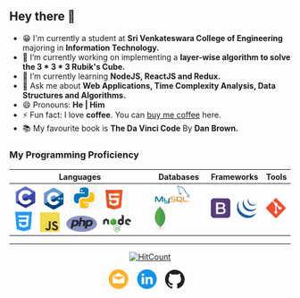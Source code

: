 ## Hey there 👋

- :grin: I'm currently a student at **Sri Venkateswara College of Engineering** majoring in **Information Technology.**
- 🔭 I’m currently working on implementing a **layer-wise algorithm to solve the 3 * 3 * 3 Rubik's Cube.**
- 🌱 I’m currently learning **NodeJS, ReactJS and Redux.**
- 💬 Ask me about **Web Applications, Time Complexity Analysis, Data Structures and Algorithms.**
- 😄 Pronouns: **He | Him**
- ⚡ Fun fact: I love **coffee**. You can [buy me coffee](https://www.buymeacoff.ee/nilesh2000) here.
- :books: My favourite book is **The Da Vinci Code** By **Dan Brown.**

### My Programming Proficiency

| Languages | Databases  | Frameworks | Tools |
| --------- | ---------- | ---------- | ----- |
|<img src="img/c.png" width="44px">&nbsp;&nbsp; <img src="img/c++.png" width="35px">&nbsp;&nbsp; <img src="img/python.png" width="50px">&nbsp;&nbsp; <img src="img/html.png" width="35px">&nbsp;&nbsp; <img src="img/css.png" width="37px">&nbsp;&nbsp; <img src="img/js.png" width="35px">&nbsp;&nbsp; <img src="img/php.png" width="55px">&nbsp;&nbsp; <img src="img/nodejs.png" width="50px"> | <img src="img/mysql.png" width="65px">&nbsp;&nbsp; <img src="img/mongodb.png" width="20px">&nbsp;&nbsp; | <img src="img/bootstrap.png" width="35px">&nbsp;&nbsp; <img src="img/jquery.png" width="35px">| <img src="img/git.png" width="35px">

<hr>

<p align="center"><a href="http://hits.dwyl.com/Nilesh2000/Nilesh2000"><img src="http://hits.dwyl.com/Nilesh2000/Nilesh2000.svg" alt="HitCount"></a></p>
<p align="center">
  <a href="mailto:nileshlund@gmail.com"><img src="img/mail.png" width="35px" alt="Nilesh D - Email" /></a>
  &nbsp;&nbsp;  
  <a href="https://www.linkedin.com/in/nilesh2000/"><img src="img/linkedin.png" width="35px" alt="Nilesh D - Linkedin" /></a>
  &nbsp;&nbsp;  
  <a href="https://www.github.com/Nilesh2000"><img src="img/github.png" width="35px" alt="Nilesh D - GitHub" /></a>
  &nbsp;&nbsp;  
</p>
